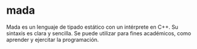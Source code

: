 # mada
Mada es un lenguaje de tipado estático con un intérprete en C++. Su sintaxis es clara y sencilla. Se puede utilizar para fines académicos, como aprender y ejercitar la programación.
